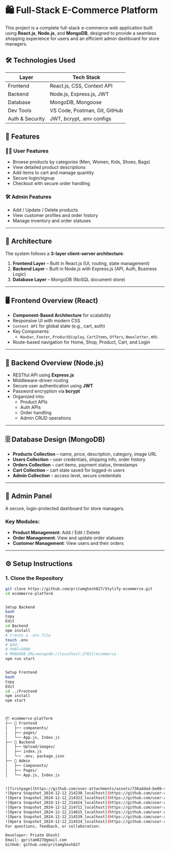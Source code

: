 # 🛍️ Full-Stack E-Commerce Platform

This project is a complete full-stack e-commerce web application built using **React.js**, **Node.js**, and **MongoDB**, designed to provide a seamless shopping experience for users and an efficient admin dashboard for store managers.

## 🛠️ Technologies Used
| Layer       | Tech Stack                      |
|-------------|----------------------------------|
| Frontend    | React.js, CSS, Context API       |
| Backend     | Node.js, Express.js, JWT         |
| Database    | MongoDB, Mongoose                |
| Dev Tools   | VS Code, Postman, Git, GitHub    |
| Auth & Security | JWT, bcrypt, .env configs     |

## 🚀 Features
### 🧑‍💻 User Features
- Browse products by categories (Men, Women, Kids, Shoes, Bags)
- View detailed product descriptions
- Add items to cart and manage quantity
- Secure login/signup
- Checkout with secure order handling

### 🛠️ Admin Features
- Add / Update / Delete products
- View customer profiles and order history
- Manage inventory and order statuses

---

## 📐 Architecture

The system follows a **3-layer client-server architecture**:

1. **Frontend Layer** – Built in React.js (UI, routing, state management)
2. **Backend Layer** – Built in Node.js with Express.js (API, Auth, Business Logic)
3. **Database Layer** – MongoDB (NoSQL document store)

---

## 🖥️ Frontend Overview (React)

- **Component-Based Architecture** for scalability
- Responsive UI with modern CSS
- `Context API` for global state (e.g., cart, auth)
- Key Components:
  - `Navbar`, `Footer`, `ProductDisplay`, `CartItems`, `Offers`, `Newsletter`, etc.
- Route-based navigation for Home, Shop, Product, Cart, and Login

---

## 🧠 Backend Overview (Node.js)

- RESTful API using **Express.js**
- Middleware-driven routing
- Secure user authentication using **JWT**
- Password encryption via **bcrypt**
- Organized into:
  - Product APIs
  - Auth APIs
  - Order handling
  - Admin CRUD operations

---

## 🗄️ Database Design (MongoDB)

- **Products Collection** – name, price, description, category, image URL
- **Users Collection** – user credentials, shipping info, order history
- **Orders Collection** – cart items, payment status, timestamps
- **Cart Collection** – cart state saved for logged-in users
- **Admin Collection** – access level, secure credentials

---

## 🛒 Admin Panel

A secure, login-protected dashboard for store managers.

### Key Modules:
- **Product Management**: Add / Edit / Delete
- **Order Management**: View and update order statuses
- **Customer Management**: View users and their orders

---

## ⚙️ Setup Instructions

### 1. Clone the Repository

```bash
git clone https://github.com/pritamghosh827/Stylify-ecommerce.git
cd ecommerce-platform


Setup Backend
bash
Copy
Edit
cd Backend
npm install
# Create a .env file
touch .env
# Add:
# PORT=5000
# MONGODB_URL=mongodb://localhost:27017/ecommerce
npm run start


Setup Frontend
bash
Copy
Edit
cd ../Frontend
npm install
npm start



📦 ecommerce-platform
├── 📁 Frontend
│   ├── components/
│   ├── pages/
│   └── App.js, Index.js
├── 📁 Backend
│   ├── Upload/images/
│   ├── index.js
│   └── .env, package.json
├── 📁 Admin
│   ├── Components/
│   ├── Pages/
│   └── App.js, Index.js


![firstpage](https://github.com/user-attachments/assets/736addad-be09-4fa0-8897-8f2af4aae833)
![Opera Snapshot_2024-12-12_214230_localhost](https://github.com/user-attachments/assets/9dac92d5-adda-4b2c-bdc8-e91a9312b9de)
![Opera Snapshot_2024-12-12_214323_localhost](https://github.com/user-attachments/assets/e07e513b-d2f8-4d7f-9b37-0e63b0b3f5a1)
![Opera Snapshot_2024-12-12_214424_localhost](https://github.com/user-attachments/assets/64b71521-53d2-4b5a-a8c8-d620454a43c6)
![Opera Snapshot_2024-12-12_214712_localhost](https://github.com/user-attachments/assets/536bdecc-d60c-4ced-8e56-836e87944945)
![Opera Snapshot_2024-12-12_214615_localhost](https://github.com/user-attachments/assets/b88113f2-1a62-4091-a1ae-2a126f202dda)
![Opera Snapshot_2024-12-12_214539_localhost](https://github.com/user-attachments/assets/86bcd999-daed-48df-88b3-ddc61c57e878)
![Opera Snapshot_2024-12-12_214524_localhost](https://github.com/user-attachments/assets/8c5c7ca7-8a3b-46b8-8ade-d13cb3c6af27)
For questions, feedback, or collaboration:

Developer: Priatm Ghosh]
Email: gpritam827@gmail.com
GitHub: github.com/pritamghosh827





